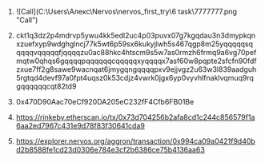 1. ![Call](C:\Users\Алекс\Nervos\nervos_first_try\6 task\7777777.png "Call")

2. ckt1q3dz2p4mdrvp5ywu4kk5edl2uc4p03puvx07g7kgqdau3n3dmypkqnxzuefxyp9wdghglncj77k5wt6p59sx6kukyjlwh5s467qgp8m25yqqqqqsqqqqqvqqqqqfjqqqqzu0ac88hkc4htscm9s5w7as0rmzh6frmq9a6vg70pefmqtw0qhqs6gqqqqpqqqqqqcqqqqqxyqqqqx7asf60w8pqpte2sfcfn90fdfzxue7ff2g8sawe9wacnqat6jmygqngqqqqpxv9ejjvgz2u63w3l839aadguh5rgtqd4devf97a0fpt4uqsz0k53cdjz4vwrk0jgx6yp0vyvhlfnaklvqmuq9rqgqqqqqqcqt82td9

3. 0x470D90Aac70eCf920DA205eC232fF4Cfb6FB01Be

4. https://rinkeby.etherscan.io/tx/0x73d704256b2afa8cd1c244c856579f1a6aa2ed7967c431e9d78f83f30641cda9

5. https://explorer.nervos.org/aggron/transaction/0x994ca09a0421f9d40bd2b8588fe1cd23d0306e784e3cf2b6386ce75b4136aa63

   
